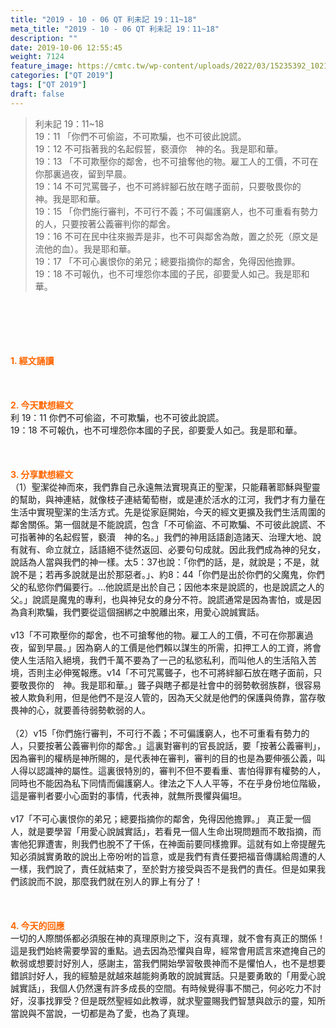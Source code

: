 ```yaml
---
title: "2019 - 10 - 06 QT 利未記 19：11~18"
meta_title: "2019 - 10 - 06 QT 利未記 19：11~18"
description: ""
date: 2019-10-06 12:55:45
weight: 7124
feature_image: https://cmtc.tw/wp-content/uploads/2022/03/15235392_10211799862337740_180693556567566654_o-1.webp
categories: ["QT 2019"]
tags: ["QT 2019"]
draft: false
---
```


<blockquote>利未記 19：11~18<br />
19：11 「你們不可偷盜，不可欺騙，也不可彼此說謊。<br />
19：12 不可指著我的名起假誓，褻瀆你　神的名。我是耶和華。<br />
19：13 「不可欺壓你的鄰舍，也不可搶奪他的物。雇工人的工價，不可在你那裏過夜，留到早晨。<br />
19：14 不可咒罵聾子，也不可將絆腳石放在瞎子面前，只要敬畏你的　神。我是耶和華。<br />
19：15 「你們施行審判，不可行不義；不可偏護窮人，也不可重看有勢力的人，只要按著公義審判你的鄰舍。<br />
19：16 不可在民中往來搬弄是非，也不可與鄰舍為敵，置之於死（原文是流他的血）。我是耶和華。<br />
19：17 「不可心裏恨你的弟兄；總要指摘你的鄰舍，免得因他擔罪。<br />
19：18 不可報仇，也不可埋怨你本國的子民，卻要愛人如己。我是耶和華。</blockquote><br />
&nbsp;<br />
<br />
&nbsp;<br />
<br />
<span style="color: #ff6600;"><strong>1. </strong><strong>經文誦讀</strong></span><br />
<br />
<span style="color: #ff6600;"><strong> </strong></span><br />
<br />
<span style="color: #ff6600;"><strong>2. 今天默想</strong><strong>經文<br />
</strong></span>利 19：11 你們不可偷盜，不可欺騙，也不可彼此說謊。<br />
19：18 不可報仇，也不可埋怨你本國的子民，卻要愛人如己。我是耶和華。<br />
<br />
&nbsp;<br />
<br />
<span style="color: #ff6600;"><strong>3. 分享默想經文<br />
</strong></span>（1）聖潔從神而來，我們靠自己永遠無法實現真正的聖潔，只能藉著耶穌與聖靈的幫助，與神連結，就像枝子連結葡萄樹，或是連於活水的江河，我們才有力量在生活中實現聖潔的生活方式。先是從家庭開始，今天的經文更擴及我們生活周圍的鄰舍關係。第一個就是不能說謊，包含「不可偷盜、不可欺騙、不可彼此說謊、不可指著神的名起假誓，褻瀆　神的名。」我們的神用話語創造諸天、治理大地、說有就有、命立就立，話語絕不徒然返回、必要句句成就。因此我們成為神的兒女，說話為人當與我們的神一樣。太5：37也說：「你們的話，是，就說是；不是，就說不是；若再多說就是出於那惡者。」、約8：44「你們是出於你們的父魔鬼，你們父的私慾你們偏要行。…他說謊是出於自己；因他本來是說謊的，也是說謊之人的父。」說謊是魔鬼的專利，也與神兒女的身分不符。說謊通常是因為害怕，或是因為貪利欺騙，我們要從這個捆綁之中脫離出來，用愛心說誠實話。<br />
<br />
v13「不可欺壓你的鄰舍，也不可搶奪他的物。雇工人的工價，不可在你那裏過夜，留到早晨。」因為窮人的工價是他們賴以謀生的所需，扣押工人的工資，將會使人生活陷入絕境，我們千萬不要為了一己的私慾私利，而叫他人的生活陷入苦境，否則主必伸冤報應。v14「不可咒罵聾子，也不可將絆腳石放在瞎子面前，只要敬畏你的　神。我是耶和華。」聾子與瞎子都是社會中的弱勢軟弱族群，很容易被人欺負利用，但是他們不是沒人管的，因為天父就是他們的保護與倚靠，當存敬畏神的心，就要善待弱勢軟弱的人。<br />
<br />
（2）v15「你們施行審判，不可行不義；不可偏護窮人，也不可重看有勢力的人，只要按著公義審判你的鄰舍。」這裏對審判的官長說話，要「按著公義審判」，因為審判的權柄是神所賜的，是代表神在審判，審判的目的也是為要伸張公義，叫人得以認識神的屬性。這裏很特別的，審判不但不要看重、害怕得罪有權勢的人，同時也不能因為私下同情而偏護窮人。律法之下人人平等，不在乎身份地位階級，這是審判者要小心面對的事情，代表神，就無所畏懼與偏坦。<br />
<br />
v17「不可心裏恨你的弟兄；總要指摘你的鄰舍，免得因他擔罪。」 真正愛一個人，就是要學習「用愛心說誠實話」，若看見一個人生命出現問題而不敢指摘，而害他犯罪遭害，則我們也脫不了干係，在神面前要同樣擔罪。這就有如上帝提醒先知必須誠實勇敢的說出上帝吩咐的旨意，或是我們有責任要把福音傳講給周遭的人一樣，我們說了，責任就結束了，至於對方接受與否不是我們的責任。但是如果我們該說而不說，那麼我們就在別人的罪上有分了！<br />
<br />
&nbsp;<br />
<br />
<span style="color: #ff6600;"><strong>4. 今天的回應<br />
</strong></span>一切的人際關係都必須服在神的真理原則之下，沒有真理，就不會有真正的關係！這是我們始終需要學習的重點。過去因為恐懼與自卑，經常會用謊言來遮掩自己的軟弱或想要討好別人，感謝主，當我們開始學習敬畏神而不是懼怕人，也不是想要錯誤討好人，我的經驗是就越來越能夠勇敢的說誠實話。只是要勇敢的「用愛心說誠實話」，我個人仍然還有許多成長的空間。有時候覺得事不關己，何必吃力不討好，沒事找罪受？但是既然聖經如此教導，就求聖靈賜我們智慧與啟示的靈，知所當說與不當說，一切都是為了愛，也為了真理。<br />
<br />
&nbsp;
        